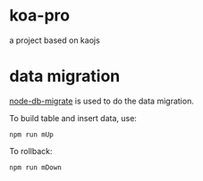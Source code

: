 # koa-pro
a project based on kaojs

# data migration
[node-db-migrate](https://github.com/db-migrate/node-db-migrate) is used to do the data migration.

To build table and insert data, use:

`npm run mUp`

To rollback:

`npm run mDown`
